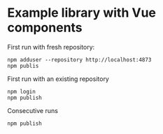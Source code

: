 # Example library with Vue components

First run with fresh repository:
```
npm adduser --repository http://localhost:4873
npm publis
```

First run with an existing repository
```
npm login
npm publish
```

Consecutive runs
```
npm publish
```
